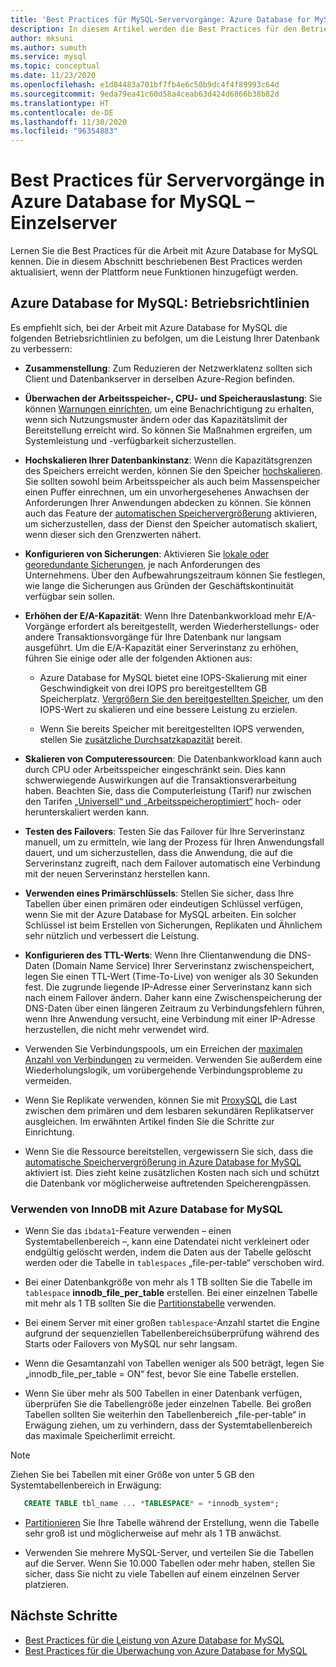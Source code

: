 ```yaml
---
title: 'Best Practices für MySQL-Servervorgänge: Azure Database for MySQL'
description: In diesem Artikel werden die Best Practices für den Betrieb Ihrer MySQL-Datenbank auf Azure beschrieben.
author: mksuni
ms.author: sumuth
ms.service: mysql
ms.topic: conceptual
ms.date: 11/23/2020
ms.openlocfilehash: e1d84483a701bf7fb4e6c50b9dc4f4f89993c64d
ms.sourcegitcommit: 9eda79ea41c60d58a4ceab63d424d6866b38b82d
ms.translationtype: HT
ms.contentlocale: de-DE
ms.lasthandoff: 11/30/2020
ms.locfileid: "96354883"
---
```

# <a name="best-practices-for-server-operations-on-azure-database-for-mysql--single-server"></a>Best Practices für Servervorgänge in Azure Database for MySQL – Einzelserver

Lernen Sie die Best Practices für die Arbeit mit Azure Database for MySQL kennen. Die in diesem Abschnitt beschriebenen Best Practices werden aktualisiert, wenn der Plattform neue Funktionen hinzugefügt werden.

## <a name="azure-database-for-mysql-operational-guidelines"></a>Azure Database for MySQL: Betriebsrichtlinien 

Es empfiehlt sich, bei der Arbeit mit Azure Database for MySQL die folgenden Betriebsrichtlinien zu befolgen, um die Leistung Ihrer Datenbank zu verbessern: 

* **Zusammenstellung**: Zum Reduzieren der Netzwerklatenz sollten sich Client und Datenbankserver in derselben Azure-Region befinden.

* **Überwachen der Arbeitsspeicher-, CPU- und Speicherauslastung**: Sie können [Warnungen einrichten](howto-alert-on-metric.md), um eine Benachrichtigung zu erhalten, wenn sich Nutzungsmuster ändern oder das Kapazitätslimit der Bereitstellung erreicht wird. So können Sie Maßnahmen ergreifen, um Systemleistung und -verfügbarkeit sicherzustellen. 

* **Hochskalieren Ihrer Datenbankinstanz**: Wenn die Kapazitätsgrenzen des Speichers erreicht werden, können Sie den Speicher [hochskalieren](howto-create-manage-server-portal.md). Sie sollten sowohl beim Arbeitsspeicher als auch beim Massenspeicher einen Puffer einrechnen, um ein unvorhergesehenes Anwachsen der Anforderungen Ihrer Anwendungen abdecken zu können. Sie können auch das Feature der [automatischen Speichervergrößerung](howto-auto-grow-storage-portal.md) aktivieren, um sicherzustellen, dass der Dienst den Speicher automatisch skaliert, wenn dieser sich den Grenzwerten nähert. 

* **Konfigurieren von Sicherungen**: Aktivieren Sie [lokale oder georedundante Sicherungen](howto-restore-server-portal.md#set-backup-configuration), je nach Anforderungen des Unternehmens. Über den Aufbewahrungszeitraum können Sie festlegen, wie lange die Sicherungen aus Gründen der Geschäftskontinuität verfügbar sein sollen. 

* **Erhöhen der E/A-Kapazität**: Wenn Ihre Datenbankworkload mehr E/A-Vorgänge erfordert als bereitgestellt, werden Wiederherstellungs- oder andere Transaktionsvorgänge für Ihre Datenbank nur langsam ausgeführt. Um die E/A-Kapazität einer Serverinstanz zu erhöhen, führen Sie einige oder alle der folgenden Aktionen aus: 

    * Azure Database for MySQL bietet eine IOPS-Skalierung mit einer Geschwindigkeit von drei IOPS pro bereitgestelltem GB Speicherplatz. [Vergrößern Sie den bereitgestellten Speicher](howto-create-manage-server-portal.md#scale-storage-up), um den IOPS-Wert zu skalieren und eine bessere Leistung zu erzielen. 

    * Wenn Sie bereits Speicher mit bereitgestellten IOPS verwenden, stellen Sie [zusätzliche Durchsatzkapazität](howto-create-manage-server-portal.md#scale-storage-up) bereit. 

* **Skalieren von Computeressourcen**: Die Datenbankworkload kann auch durch CPU oder Arbeitsspeicher eingeschränkt sein. Dies kann schwerwiegende Auswirkungen auf die Transaktionsverarbeitung haben. Beachten Sie, dass die Computerleistung (Tarif) nur zwischen den Tarifen [„Universell“ und „Arbeitsspeicheroptimiert“](concepts-pricing-tiers.md) hoch- oder herunterskaliert werden kann. 

* **Testen des Failovers**: Testen Sie das Failover für Ihre Serverinstanz manuell, um zu ermitteln, wie lang der Prozess für Ihren Anwendungsfall dauert, und um sicherzustellen, dass die Anwendung, die auf die Serverinstanz zugreift, nach dem Failover automatisch eine Verbindung mit der neuen Serverinstanz herstellen kann.

* **Verwenden eines Primärschlüssels**: Stellen Sie sicher, dass Ihre Tabellen über einen primären oder eindeutigen Schlüssel verfügen, wenn Sie mit der Azure Database for MySQL arbeiten. Ein solcher Schlüssel ist beim Erstellen von Sicherungen, Replikaten und Ähnlichem sehr nützlich und verbessert die Leistung.

* **Konfigurieren des TTL-Werts**: Wenn Ihre Clientanwendung die DNS-Daten (Domain Name Service) Ihrer Serverinstanz zwischenspeichert, legen Sie einen TTL-Wert (Time-To-Live) von weniger als 30 Sekunden fest. Die zugrunde liegende IP-Adresse einer Serverinstanz kann sich nach einem Failover ändern. Daher kann eine Zwischenspeicherung der DNS-Daten über einen längeren Zeitraum zu Verbindungsfehlern führen, wenn Ihre Anwendung versucht, eine Verbindung mit einer IP-Adresse herzustellen, die nicht mehr verwendet wird.

* Verwenden Sie Verbindungspools, um ein Erreichen der [maximalen Anzahl von Verbindungen](concepts-server-parameters.md#max_connections) zu vermeiden. Verwenden Sie außerdem eine Wiederholungslogik, um vorübergehende Verbindungsprobleme zu vermeiden. 

* Wenn Sie Replikate verwenden, können Sie mit [ProxySQL](https://techcommunity.microsoft.com/t5/azure-database-for-mysql/scaling-an-azure-database-for-mysql-workload-running-on/ba-p/1105847) die Last zwischen dem primären und dem lesbaren sekundären Replikatserver ausgleichen. Im erwähnten Artikel finden Sie die Schritte zur Einrichtung. </br> 

* Wenn Sie die Ressource bereitstellen, vergewissern Sie sich, dass die [automatische Speichervergrößerung in Azure Database for MySQL](howto-auto-grow-storage-portal.md) aktiviert ist. Dies zieht keine zusätzlichen Kosten nach sich und schützt die Datenbank vor möglicherweise auftretenden Speicherengpässen. </br> 


### <a name="using-innodb-with-azure-database-for-mysql"></a>Verwenden von InnoDB mit Azure Database for MySQL

*   Wenn Sie das `ibdata1`-Feature verwenden – einen Systemtabellenbereich –, kann eine Datendatei nicht verkleinert oder endgültig gelöscht werden, indem die Daten aus der Tabelle gelöscht werden oder die Tabelle in `tablespaces` „file-per-table“ verschoben wird.

* Bei einer Datenbankgröße von mehr als 1 TB sollten Sie die Tabelle im `tablespace` **innodb_file_per_table** erstellen. Bei einer einzelnen Tabelle mit mehr als 1 TB sollten Sie die [Partitionstabelle](https://dev.mysql.com/doc/refman/5.7/en/partitioning.html) verwenden.

*   Bei einem Server mit einer großen `tablespace`-Anzahl startet die Engine aufgrund der sequenziellen Tabellenbereichsüberprüfung während des Starts oder Failovers von MySQL nur sehr langsam. 

* Wenn die Gesamtanzahl von Tabellen weniger als 500 beträgt, legen Sie „innodb_file_per_table = ON“ fest, bevor Sie eine Tabelle erstellen.

* Wenn Sie über mehr als 500 Tabellen in einer Datenbank verfügen, überprüfen Sie die Tabellengröße jeder einzelnen Tabelle. Bei großen Tabellen sollten Sie weiterhin den Tabellenbereich „file-per-table“ in Erwägung ziehen, um zu verhindern, dass der Systemtabellenbereich das maximale Speicherlimit erreicht.

> [!NOTE]
> Ziehen Sie bei Tabellen mit einer Größe von unter 5 GB den Systemtabellenbereich in Erwägung: 
> ```sql
>    CREATE TABLE tbl_name ... *TABLESPACE* = *innodb_system*;
> ```

* [Partitionieren](https://dev.mysql.com/doc/refman/5.7/en/partitioning.html) Sie Ihre Tabelle während der Erstellung, wenn die Tabelle sehr groß ist und möglicherweise auf mehr als 1 TB anwächst.

* Verwenden Sie mehrere MySQL-Server, und verteilen Sie die Tabellen auf die Server. Wenn Sie 10.000 Tabellen oder mehr haben, stellen Sie sicher, dass Sie nicht zu viele Tabellen auf einem einzelnen Server platzieren. 

## <a name="next-steps"></a>Nächste Schritte
- [Best Practices für die Leistung von Azure Database for MySQL](concept-performance-best-practices.md)
- [Best Practices für die Überwachung von Azure Database for MySQL](concept-monitoring-best-practices.md)
